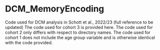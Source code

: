 # DCM_MemoryEncoding
Code used for DCM analysis in Schott et al., 2022/23 (full reference to be updated)
The code used for cohort 3 is provided here.
The code used for cohort 2 only differs with respect to directory names.
The code used for cohort 1 does not include the age group variable and is otherwise identical with the code provided.
